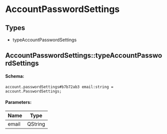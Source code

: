 # AccountPasswordSettings

## Types

* typeAccountPasswordSettings

## AccountPasswordSettings::typeAccountPasswordSettings

#### Schema:

`account.passwordSettings#b7b72ab3 email:string = account.PasswordSettings;`

#### Parameters:

|Name|Type|
|----|----|
|email|QString|

